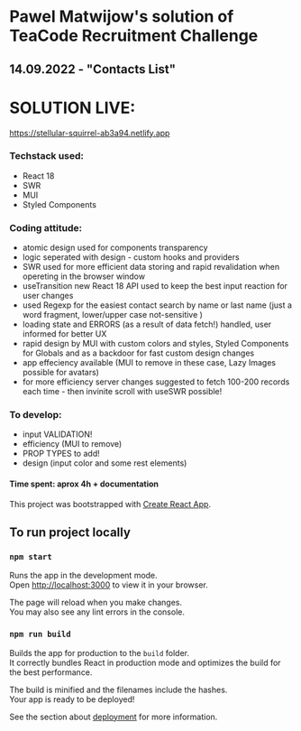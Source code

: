 # Pawel Matwijow's solution of TeaCode Recruitment Challenge
## 14.09.2022 - "Contacts List"


# SOLUTION LIVE:
https://stellular-squirrel-ab3a94.netlify.app
### Techstack used:

- React 18
- SWR
- MUI
- Styled Components

### Coding attitude:

- atomic design used for components transparency
- logic seperated with design - custom hooks and providers
- SWR used for more efficient data storing and rapid revalidation when opereting in the browser window
- useTransition new React 18 API used to keep the best input reaction for user changes
- used Regexp for the easiest contact search by name or last name (just a word fragment, lower/upper case not-sensitive )
- loading state and ERRORS (as a result of data fetch!) handled, user informed for better UX
- rapid design by MUI with custom colors and styles, Styled Components for Globals and as a backdoor for fast custom design changes
- app effeciency available (MUI to remove in these case, Lazy Images possible for avatars)
- for more efficiency server changes suggested to fetch 100-200 records each time - then invinite scroll with useSWR possible!

### To develop:
- input VALIDATION!
- efficiency (MUI to remove)
- PROP TYPES to add!
- design (input color and some rest elements)

#### Time spent: aprox 4h + documentation



This project was bootstrapped with [Create React App](https://github.com/facebook/create-react-app).

## To run project locally


### `npm start`

Runs the app in the development mode.\
Open [http://localhost:3000](http://localhost:3000) to view it in your browser.

The page will reload when you make changes.\
You may also see any lint errors in the console.


### `npm run build`

Builds the app for production to the `build` folder.\
It correctly bundles React in production mode and optimizes the build for the best performance.

The build is minified and the filenames include the hashes.\
Your app is ready to be deployed!

See the section about [deployment](https://facebook.github.io/create-react-app/docs/deployment) for more information.


